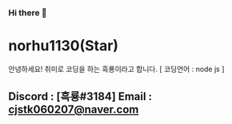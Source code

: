 ### Hi there 👋

# norhu1130(Star)
안녕하세요! 취미로 코딩을 하는 흑룡이라고 합니다. [ 코딩언어 : node js ]

Discord : [흑룡#3184]
Email : [cjstk060207@naver.com](mailto:norhu1130@naver.com)
---

